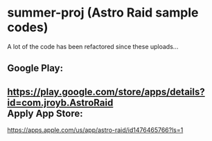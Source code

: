 # summer-proj (Astro Raid sample codes)

A lot of the code has been refactored since these uploads...

Google Play:
-
https://play.google.com/store/apps/details?id=com.jroyb.AstroRaid \
Apply App Store:
-
https://apps.apple.com/us/app/astro-raid/id1476465766?ls=1
